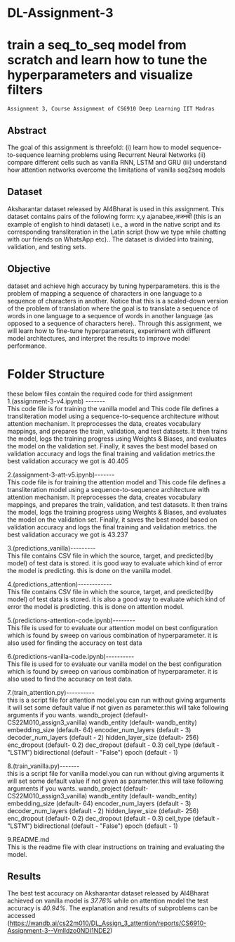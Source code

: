 # DL-Assignment-3
# train a seq_to_seq model from scratch and learn how to tune the hyperparameters and visualize filters
    Assignment 3, Course Assignment of CS6910 Deep Learning IIT Madras
## Abstract<br/>
The goal of this assignment is threefold: (i) learn how to model sequence-to-sequence learning problems using Recurrent Neural Networks (ii) compare different cells such as vanilla RNN, LSTM and GRU (iii) understand how attention networks overcome the limitations of vanilla seq2seq models
## Dataset<br/>
 Aksharantar dataset released by AI4Bharat is used in this assignment. This dataset contains pairs of the following form:
x,y
ajanabee,अजनबी (this is an example of english to hindi dataset)
i.e., a word in the native script and its corresponding transliteration in the Latin script (how we type while chatting with our friends on WhatsApp etc).. The dataset is divided into training, validation, and testing sets.
## Objective<br/>
dataset and achieve high accuracy by tuning hyperparameters. this is the problem of mapping a sequence of characters in one language to a sequence of characters in another. Notice that this is a scaled-down version of the problem of translation where the goal is to translate a sequence of words in one language to a sequence of words in another language (as opposed to a sequence of characters here).. Through this assignment, we will learn how to fine-tune hyperparameters, experiment with different model architectures, and interpret the results to improve model performance.
# Folder Structure<br/>
these below files contain the required code for third assignment<br/>
1.(assignment-3-v4.ipynb) ------- <br/>
This code file is for training the vanilla model and This code file defines a transliteration model using a sequence-to-sequence architecture without attention mechanism. It preprocesses the data, creates vocabulary mappings, and prepares the train, validation, and test datasets. It then trains the model, logs the training progress using Weights & Biases, and evaluates the model on the validation set. Finally, it saves the best model based on validation accuracy and logs the final training and validation metrics.the best validation accuracy we got is 40.405 <br/>


2.(assignment-3-att-v5.ipynb)-------<br/>
This code file is for training the attention model and This code file defines a transliteration model using a sequence-to-sequence architecture with attention mechanism. It preprocesses the data, creates vocabulary mappings, and prepares the train, validation, and test datasets. It then trains the model, logs the training progress using Weights & Biases, and evaluates the model on the validation set. Finally, it saves the best model based on validation accuracy and logs the final training and validation metrics. the best validation accuracy we got is 43.237<br/>


3.(predictions_vanilla)---------<br/>
This file contains CSV file in which the source, target, and predicted(by model) of test data is stored. it is good way to evaluate which kind of error the model is predicting. this is done on the vanilla model.<br/>


4.(predictions_attention)------------<br/>
This file contains CSV file in which the source, target, and predicted(by model) of test data is stored. it is also a good way to evaluate which kind of error the model is predicting. this is done on attention model. <br/>


5.(predictions-attention-code.ipynb)--------<br/>
This file is used for to evaluate our attention model on best configuration which is found by sweep on various combination of hyperparameter. it is also used for 
finding the accuracy on test data<br/>

6.(predictions-vanilla-code.ipynb)----------<br/>
This file is used for to evaluate our vanilla model on the best configuration which is found by sweep on various combination of hyperparameter. it is also used to find the accuracy on test data.<br/>


7.(train_attention.py)----------<br/>
this is a script file for attention model.you can run without giving arguments it will set some default value if not given as parameter.this will take following 
arguments if you wants.
            wandb_project (default- CS22M010_assign3_vanilla)
            wandb_entity  (default- wandb_entity)
            embedding_size  (default- 64)
            encoder_num_layers (default - 3)
            decoder_num_layers  (default - 2)
            hidden_layer_size  (default-  256)
            enc_dropout   (default-  0.2)
            dec_dropout   (default - 0.3)
            cell_type   (default - "LSTM")
            bidirectional  (default - "False")
            epoch   (default - 1)<br/>
            
            
8.(train_vanilla.py)-------<br/>
this is a script file for vanilla model.you can run without giving arguments it will set some default value if not given as parameter.this will take following 
arguments if you wants.
            wandb_project (default- CS22M010_assign3_vanilla)
            wandb_entity  (default- wandb_entity)
            embedding_size  (default- 64)
            encoder_num_layers (default - 3)
            decoder_num_layers  (default - 2)
            hidden_layer_size  (default-  256)
            enc_dropout   (default-  0.2)
            dec_dropout   (default - 0.3)
            cell_type   (default - "LSTM")
            bidirectional  (default - "False")
            epoch   (default - 1)<br/>
            
            
9.README.md<br/>
This is the readme file with clear instructions on training and evaluating the model.<br/>


## Results<br/>
The best test accuracy on Aksharantar dataset released by AI4Bharat achieved on vanilla model is *37.76%* while on attention model the  test accuracy is *40.94%*. The explanation and results of subproblems 
can be accessed (https://wandb.ai/cs22m010/DL_Assign_3_attention/reports/CS6910-Assignment-3--Vmlldzo0NDI1NDE2)
